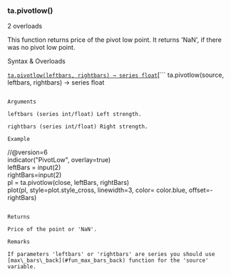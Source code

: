 ### ta.pivotlow()

2 overloads

This function returns price of the pivot low point. It returns 'NaN', if there was no pivot low point.

Syntax & Overloads

[```
ta.pivotlow(leftbars, rightbars) → series float
```](#fun_ta.pivotlow-0)[```
ta.pivotlow(source, leftbars, rightbars) → series float
```](#fun_ta.pivotlow-1)

Arguments

leftbars (series int/float) Left strength.

rightbars (series int/float) Right strength.

Example

```
//@version=6  
indicator("PivotLow", overlay=true)  
leftBars = input(2)  
rightBars=input(2)  
pl = ta.pivotlow(close, leftBars, rightBars)  
plot(pl, style=plot.style_cross, linewidth=3, color= color.blue, offset=-rightBars)
```

Returns

Price of the point or 'NaN'.

Remarks

If parameters 'leftbars' or 'rightbars' are series you should use [max\_bars\_back](#fun_max_bars_back) function for the 'source' variable.
